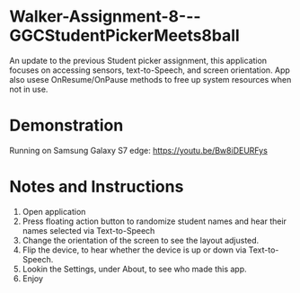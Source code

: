# Walker-Assignment-8---GGCStudentPickerMeets8ball
An update to the previous Student picker assignment, this application focuses on accessing sensors, text-to-Speech, and screen orientation.
App also usese OnResume/OnPause methods to free up system resources when not in use.
# Demonstration
Running on Samsung Galaxy S7 edge: https://youtu.be/Bw8iDEURFys
# Notes and Instructions
1. Open application
2. Press floating action button to randomize student names and hear their names selected via Text-to-Speech
3. Change the orientation of the screen to see the layout adjusted.
4. Flip the device, to hear whether the device is up or down via Text-to-Speech.
5. Lookin the Settings, under About, to see who made this app.
5. Enjoy
